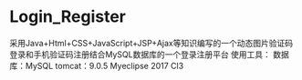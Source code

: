 # Login_Register
采用Java+Html+CSS+JavaScript+JSP+Ajax等知识编写的一个动态图片验证码登录和手机验证码注册结合MySQL数据库的一个登录注册平台
使用工具：
数据库：MySQL
tomcat：9.0.5
Myeclipse 2017 Cl3
